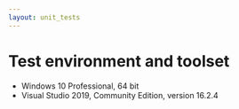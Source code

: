 ```yaml
---
layout: unit_tests
---
```


# Test environment and toolset 

* Windows 10 Professional, 64 bit
* Visual Studio 2019, Community Edition, version 16.2.4
